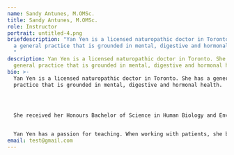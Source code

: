 ```yaml
---
name: Sandy Antunes, M.OMSc.
title: Sandy Antunes, M.OMSc.
role: Instructor
portrait: untitled-4.png
briefdescription: "Yan Yen is a licensed naturopathic doctor in Toronto. She has
  a general practice that is grounded in mental, digestive and hormonal health.
  "
description: Yan Yen is a licensed naturopathic doctor in Toronto. She has a
  general practice that is grounded in mental, digestive and hormonal health.
bio: >-
  Yan Yen is a licensed naturopathic doctor in Toronto. She has a general
  practice that is grounded in mental, digestive and hormonal health.   




  She received her Honours Bachelor of Science in Human Biology and Environmental Sciences from the University of Toronto. Along with her naturopathic education, she has additional training in acupuncture and Traditional Chinese Medicine including completion of an internship at the Guangzhou University of Chinese Medicine in China.  


  Yan Yen has a passion for teaching. When working with patients, she believe that a doctors main role is teacher. Outside of patient appointments, she leads various workshops and teaches students in biomedicine.
email: test@gmail.com
---
```

